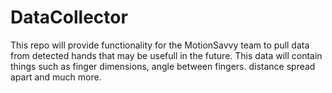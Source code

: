 DataCollector
=============

This repo will provide functionality for the MotionSavvy team to pull data from detected hands that may be usefull in the future. This data will contain things such as finger dimensions, angle between fingers. distance spread apart and much more. 
